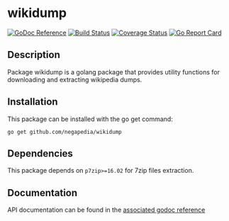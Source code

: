 wikidump
========

[![GoDoc Reference](https://godoc.org/github.com/negapedia/wikidump?status.svg)](http://godoc.org/github.com/negapedia/wikidump)
[![Build Status](https://travis-ci.org/negapedia/wikidump.svg?branch=master)](https://travis-ci.org/negapedia/wikidump)
[![Coverage Status](https://coveralls.io/repos/negapedia/wikidump/badge.svg?branch=master)](https://coveralls.io/r/negapedia/wikidump?branch=master)
[![Go Report Card](https://goreportcard.com/badge/github.com/negapedia/wikidump)](https://goreportcard.com/report/github.com/negapedia/wikidump)

Description
-----------

Package wikidump is a golang package that provides utility functions for downloading and extracting wikipedia dumps.

Installation
------------

This package can be installed with the go get command:

    go get github.com/negapedia/wikidump

Dependencies
-------------

This package depends on `p7zip>=16.02` for 7zip files extraction.

Documentation
-------------
API documentation can be found in the [associated godoc reference](https://godoc.org/github.com/negapedia/wikidump)